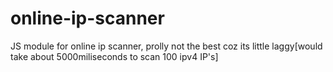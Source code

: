 # online-ip-scanner
JS module for online ip scanner, prolly not the best coz its little laggy[would take about 5000miliseconds to scan 100 ipv4 IP's]
